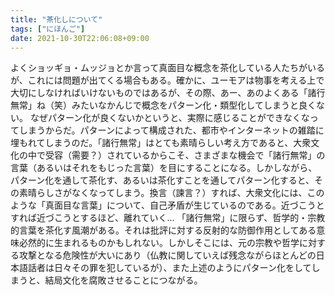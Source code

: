 ```yaml
---
title: "茶化しについて"
tags: ["にほんご"]
date: 2021-10-30T22:06:08+09:00
---
```


よくショッギョ・ムッジョとか言って真面目な概念を茶化している人たちがいるが、これには問題が出てくる場合もある。確かに、ユーモアは物事を考える上で大切にしなければいけないものではあるが、その際、あー、あのよくある「諸行無常」ね（笑）みたいなかんじで概念をパターン化・類型化してしまうと良くない。
なぜパターン化が良くないかというと、実際に感じることができなくなってしまうからだ。パターンによって構成された、都市やインターネットの雑踏に埋もれてしまうのだ。「諸行無常」はとても素晴らしい考え方であると、大衆文化の中で受容（需要？）されているからこそ、さまざまな機会で「諸行無常」の言葉（あるいはそれをもじった言葉）を目にすることになる。しかしながら、パターン化を通して茶化す、あるいは茶化すことを通してパターン化すると、その素晴らしさがなくなってしまう。換言（諫言？）すれば、大衆文化には、このような「真面目な言葉」について、自己矛盾が生じているのである。近づこうとすれば近づこうとするほど、離れていく...
「諸行無常」に限らず、哲学的・宗教的言葉を茶化す風潮がある。それは批評に対する反射的な防御作用としてある意味必然的に生まれるものかもしれない。しかしそこには、元の宗教や哲学に対する攻撃となる危険性が大いにあり（仏教に関していえば残念ながらほとんどの日本語話者は日々その罪を犯しているが）、また上述のようにパターン化をしてしまうと、結局文化を腐敗させることにつながる。